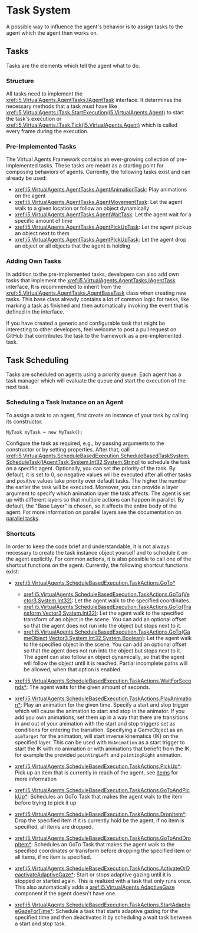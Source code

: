 # Task System

A possible way to influence the agent's behavior is to assign tasks to the agent which the agent then works on.

## Tasks

Tasks are the elements which tell the agent what to do.

### Structure

All tasks need to implement the <xref:i5.VirtualAgents.AgentTasks.IAgentTask> interface.
It determines the necessary methods that a task must have like <xref:i5.VirtualAgents.ITask.StartExecution(i5.VirtualAgents.Agent)> to start the task's execution or <xref:i5.VirtualAgents.ITask.Tick(i5.VirtualAgents.Agent)> which is called every frame during the execution.

### Pre-Implemented Tasks

The Virtual Agents Framework contains an ever-growing collection of pre-implemented tasks.
These tasks are meant as a starting point for composing behaviors of agents.
Currently, the following tasks exist and can already be used:
- <xref:i5.VirtualAgents.AgentTasks.AgentAnimationTask>: Play animations on the agent
- <xref:i5.VirtualAgents.AgentTasks.AgentMovementTask>: Let the agent walk to a given location or follow an object dynamically
- <xref:i5.VirtualAgents.AgentTasks.AgentWaitTask>: Let the agent wait for a specific amount of time
- <xref:i5.VirtualAgents.AgentTasks.AgentPickUpTask>: Let the agent pickup an object next to them
- <xref:i5.VirtualAgents.AgentTasks.AgentPickUpTask>: Let the agent drop an object or all objects that the agent is holding
### Adding Own Tasks

In addition to the pre-implemented tasks, developers can also add own tasks that implement the <xref:i5.VirtualAgents.AgentTasks.IAgentTask> interface.
It is recommended to inherit from the <xref:i5.VirtualAgents.AgentTasks.AgentBaseTask> class when creating new tasks.
This base class already contains a lot of common logic for tasks, like marking a task as finished and then automatically invoking the event that is defined in the interface. 

If you have created a generic and configurable task that might be interesting to other developers, feel welcome to post a pull request on GitHub that contributes the task to the framework as a pre-implemented task.

## Task Scheduling

Tasks are scheduled on agents using a priority queue.
Each agent has a task manager which will evaluate the queue and start the execution of the next task. 

### Scheduling a Task Instance on an Agent

To assign a task to an agent, first create an instance of your task by calling its constructor.

```
MyTask myTask = new MyTask();
```

Configure the task as required, e.g., by passing arguments to the constructor or by setting properties.
After that, call <xref:i5.VirtualAgents.ScheduleBasedExecution.ScheduleBasedTaskSystem.ScheduleTask(IAgentTask,System.Int32,System.String)> to schedule the task on a specific agent.
Optionally, you can set the priority of the task.
By default, it is set to 0, so negative values will be executed after all other tasks and positive values take priority over default tasks.
The higher the number the earlier the task will be executed.
Moreover, you can provide a layer argument to specify which animation layer the task affects.
The agent is set up with different layers so that multiple actions can happen in parallel.
By default, the "Base Layer" is chosen, so it affects the entire body of the agent.
For more information on parallel layers see the documentation on [parallel tasks](parallel-tasks.md).

### Shortcuts

In order to keep the code brief and understandable, it is not always necessary to create the task instance object yourself and to schedule it on the agent explicitly.
For common actions, it is also possible to call one of the shortcut functions on the agent.
Currently, the following shortcut functions exist:
- <xref:i5.VirtualAgents.ScheduleBasedExecution.TaskActions.GoTo*>
  - <xref:i5.VirtualAgents.ScheduleBasedExecution.TaskActions.GoTo(Vector3,System.Int32)>: Let the agent walk to the specified coordinates.
  - <xref:i5.VirtualAgents.ScheduleBasedExecution.TaskActions.GoTo(Transform,Vector3,System.Int32)>: Let the agent walk to the specified transform of an object in the scene.
  You can add an optional offset so that the agent does not run into the object but stops next to it.
  - <xref:i5.VirtualAgents.ScheduleBasedExecution.TaskActions.GoTo(GameObject,Vector3,System.Int32,System.Boolean)>: Let the agent walk to the specified object in the scene.
  You can add an optional offset so that the agent does not run into the object but stops next to it. 
  The agent can also follow an object dynamically, so that the agent will follow the object until it is reached. Partial incomplete paths will be allowed, when that option is enabled. 
  
- <xref:i5.VirtualAgents.ScheduleBasedExecution.TaskActions.WaitForSeconds*>: The agent waits for the given amount of seconds.
- <xref:i5.VirtualAgents.ScheduleBasedExecution.TaskActions.PlayAnimation*>: Play an animation for the given time.
Specify a start and stop trigger which will cause the animation to start and stop in the animator.
If you add you own animations, set them up in a way that there are transitions in and out of your animation with the start and stop triggers set as conditions for entering the transition.
Specifying a GameObject as an `aimTarget` for the animation, will start inverse kinematics (IK) on the specified layer. This can be used with `NoAnimation` as a start trigger to start the IK with no animation or with animations that benefit from the IK, for example the provided `pointingLeft` and `pointingRight` animation. 
- <xref:i5.VirtualAgents.ScheduleBasedExecution.TaskActions.PickUp*>: Pick up an item that is currently in reach of the agent, see [items](items.md) for more information
- <xref:i5.VirtualAgents.ScheduleBasedExecution.TaskActions.GoToAndPickUp*>: Schedules an GoTo Task that makes the agent walk to the item before trying to pick it up
- <xref:i5.VirtualAgents.ScheduleBasedExecution.TaskActions.DropItem*>: Drop the specified item if it is currently hold be the agent, if no item is specified, all items are dropped.
- <xref:i5.VirtualAgents.ScheduleBasedExecution.TaskActions.GoToAndDropItem*>: Schedules an GoTo Task that makes the agent walk to the specified coordinates or transform before dropping the specified item or all items, if no item is specified.
- <xref:i5.VirtualAgents.ScheduleBasedExecution.TaskActions.ActivateOrDeactivateAdaptiveGaze*>: Start or stops adaptive gazing until it is stopped or started again. This is realized with a task that only runs once. This also automatically adds a <xref:i5.VirtualAgents.AdaptiveGaze> component if the agent doesn't have one.
- <xref:i5.VirtualAgents.ScheduleBasedExecution.TaskActions.StartAdaptiveGazeForTime*>: Schedule a task that starts adaptive gazing for the specified time and then deactivates it by scheduling a wait task between a start and stop task.